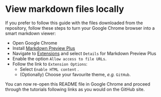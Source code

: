 # View markdown files locally

If you prefer to follow this guide with the files downloaded from the repository, follow these steps to turn your Google Chrome browser into a smart markdown viewer:

- Open Google Chrome
- Install [Markdown Preview Plus](https://chrome.google.com/webstore/detail/febilkbfcbhebfnokafefeacimjdckgl?utm_source=chrome-app-launcher-info-dialog)
- Navigate to [Extensions](chrome://extensions/) and select `Details` for Markdown Preview Plus
- Enable the option `Allow access to file URLs`.
- Follow the link to `Extension Options`:
  - Select `Enable HTML content` .
  - (Optionally) Choose your favourite theme, *e.g.* `GitHub`.

You can now re-open this README file in Google Chrome and proceed through the tutorials following links as you would on the GitHub site.
